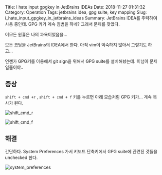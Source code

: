 Title: I hate input gpgkey in JetBrains IDEAs
Date: 2018-11-27 01:31:32
Category: Operation
Tags: jetbrains idea, gpg suite, key mapping 
Slug: i_hate_input_gpgkey_in_jetbrains_ideas
Summary: JetBrains IDEA를 주력하여 사용 중인데. GPG 키가 계속 침범을 하네? 그래서 문제를 찾았다.

이모든 원흉은 나의 과욕이었음을...

모든 코딩을 JetBrains의 IDEA에서 한다. 아직 vim이 익숙하지 않아서 그렇기도 하고...

언젠가 GPG키를 이용해서 git sign을 위해서 GPG suite를 설치해놨는데. 이넘이 문제일줄이야..

## 증상

`shift + cmd +r` , `shift + cmd + f` 키를 누르면 아래 모습처럼 GPG 키가... 계속 복사가 된다.

![shift_cmd_r]({static}/img/2018-11-27_shift_cmd_r.png) 

![shift_cmd_f]({static}/img/2018-11-27_shift_cmd_f.png)


## 해결

간단하다. System Preferences 가서 키보드 단축키에서 GPG suite에 관련된 것들을 unchecked 한다.

![system_preferences]({static}/img/2018-11-27_system_preferences.png) 
